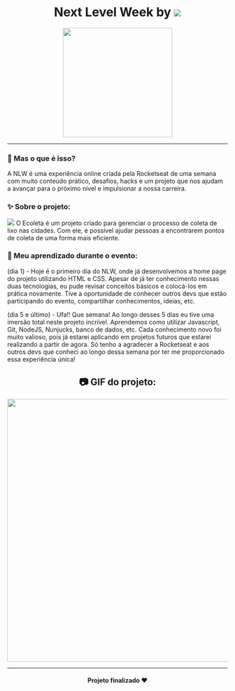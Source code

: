 <h1 align="center">
    Next Level Week by <img src="public/img/rocketseat.svg">
    </h1>
  
  <p align="center">
  <img width="250" src="public/img/logo-nlw.svg">
</p>

_________

### 🤔 Mas o que é isso? 
A NLW é uma experiência online criada pela Rocketseat de uma semana com muito conteúdo prático, desafios, hacks e um projeto que nos ajudam a avançar para o próximo nível e impulsionar a nossa carreira.
  
### ✨ Sobre o projeto:
<img src="public/img/logo.svg">
O Ecoleta é um projeto criado para gerenciar o processo de coleta de lixo nas cidades. Com ele, é possível ajudar pessoas a encontrarem pontos de coleta de uma forma mais eficiente.
  
### 👀 Meu aprendizado durante o evento:
(dia 1) - Hoje é o primeiro dia do NLW, onde já desenvolvemos a home page do projeto utilizando HTML e CSS. Apesar de já ter conhecimento nessas duas tecnologias, eu pude revisar conceitos básicos e colocá-los em prática novamente. Tive a oportunidade de conhecer outros devs que estão participando do evento, compartilhar conhecimentos, ideias, etc.

(dia 5 e último) - Ufa!! Que semana! Ao longo desses 5 dias eu tive uma imersão total neste projeto incrível. Aprendemos como utilizar Javascript, Git, NodeJS, Nunjucks, banco de dados, etc. Cada conhecimento novo foi muito valioso, pois já estarei aplicando em projetos futuros que estarei realizando a partir de agora. Só tenho a agradecer a Rocketseat e aos outros devs que conheci ao longo dessa semana por ter me proporcionado essa experiência única!
 
<h2 align="center"> 📷 GIF do projeto: </h2>
<p align="center">
<img width="600" src="public/img/1.gif">
</p>

_________
<h4 align="center"> Projeto finalizado ❤ </h4>

